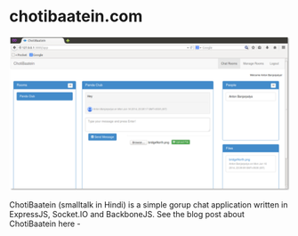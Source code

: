 chotibaatein.com
================
![alt text](https://github.com/ansal/chotibaatein/raw/master/public/assets/img/screenshot.png "Screenshot")

ChotiBaatein (smalltalk in Hindi) is a simple gorup chat application written in ExpressJS, Socket.IO and BackboneJS. See the blog post about ChotiBaatein here - 
